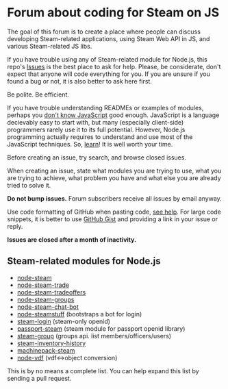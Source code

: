 # Forum about coding for Steam on JS

The goal of this forum is to create a place where people can discuss developing Steam-related applications, using Steam Web API in JS, and various Steam-related JS libs.

If you have trouble using any of Steam-related module for Node.js, this repo's [Issues](https://github.com/steam-forward/node-steam-forum/issues) is the best place to ask for help. Please, be considerate, don't expect that anyone will code everything for you. If you are unsure if you found a bug or not, it is also better to ask here first.

Be polite. Be efficient.

If you have trouble understanding READMEs or examples of modules, perhaps you [don't know JavaScript](https://github.com/getify/You-Dont-Know-JS/) good enough. JavaScript is a language decievably easy to start with, but many (especially client-side) programmers rarely use it to its full potential. However, Node.js programming actually requires to understand and use most of the JavaScript techniques. So, [learn](https://github.com/getify/You-Dont-Know-JS/)! It is well worth your time.

Before creating an issue, try search, and browse closed issues.

When creating an issue, state what modules you are trying to use, what you are trying to achieve, what problem you have and what else you are already tried to solve it.

__Do not bump issues.__ Forum subscribers receive all issues by email anyway.

Use code formatting of GitHub when pasting code, [see help](https://help.github.com/articles/github-flavored-markdown/#syntax-highlighting). For large code snippets, it is better to use [GitHub Gist](https://gist.github.com/) and providing a link in your issue or reply.

__Issues are closed after a month of inactivity.__

## Steam-related modules for Node.js

* [node-steam](https://github.com/seishun/node-steam)
* [node-steam-trade](https://github.com/seishun/node-steam-trade)
* [node-steam-tradeoffers](https://github.com/Alex7Kom/node-steam-tradeoffers)
* [node-steam-groups](https://github.com/scholtzm/node-steam-groups)
* [node-steam-chat-bot](https://github.com/efreak/node-steam-chat-bot)
* [node-steamstuff](https://github.com/DoctorMcKay/node-steamstuff) (bootstraps a bot for login)
* [steam-login](https://github.com/cpancake/steam-login) (steam-only openid)
* [passport-steam](https://github.com/liamcurry/passport-steam) (steam module for passport openid library)
* [steam-group](https://github.com/cpancake/steam-group) (groups api. list members/officers/users)
* [steam-inventory-history](https://github.com/DoctorMcKay/node-steam-inventoryhistory)
* [machinepack-steam](https://www.npmjs.com/package/machinepack-steam)
* [node-vdf](https://github.com/RJacksonm1/node-vdf) (vdf<->object conversion)

This is by no means a complete list. You can help expand this list by sending a pull request.
